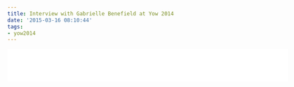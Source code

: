 ```yaml
---
title: Interview with Gabrielle Benefield at Yow 2014
date: '2015-03-16 08:10:44'
tags:
- yow2014
---
```


<iframe style="border: none" src="//html5-player.libsyn.com/embed/episode/id/3426168/height/75/width/640/theme/standard/direction/no/autoplay/no/autonext/no/thumbnail/no/preload/no/no_addthis/no/" height="75" width="640" scrolling="no"  allowfullscreen webkitallowfullscreen mozallowfullscreen oallowfullscreen msallowfullscreen></iframe>
